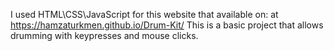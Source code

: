 I used HTML\CSS\JavaScript for this website that available on: at https://hamzaturkmen.github.io/Drum-Kit/
This is a basic project that allows drumming with keypresses and mouse clicks.

